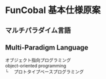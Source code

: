 # FunCobal 基本仕様原案

## マルチパラダイム言語

## Multi-Paradigm Language

オブジェクト指向プログラミング  
object-oriented programming  
└ 　プロトタイプベースプログラミング
